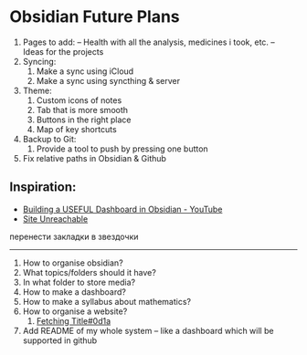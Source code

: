 # Obsidian Future Plans

1. Pages to add:
   – Health with all the analysis, medicines i took, etc.
   – Ideas for the projects
2. Syncing:
	1. Make a sync using iCloud
	2. Make a sync using syncthing & server
3. Theme:
	1. Custom icons of notes
	2. Tab that is more smooth
	3. Buttons in the right place
	4. Map of key shortcuts
4. Backup to Git:
	1. Provide a tool to push by pressing one button
5. Fix relative paths in Obsidian & Github 

## Inspiration:

- [Building a USEFUL Dashboard in Obsidian - YouTube](https://www.youtube.com/watch?v=AatZl1Z_n-g)
- [Site Unreachable](https://www.youtube.com/watch?v=P_SXTUiA-9Y&t=178s)

перенести закладки в звездочки


-----
1. How to organise obsidian?
2. What topics/folders should it have?
3. In what folder to store media?
4. How to make a dashboard?
5. How to make a syllabus about mathematics?
6. How to organise a website?
	1. [Fetching Title#0d1a](https://okhlopkov.com/how-to-i-use-my-personal-domain/)
7. Add README of my whole system – like a dashboard which will be supported in github
